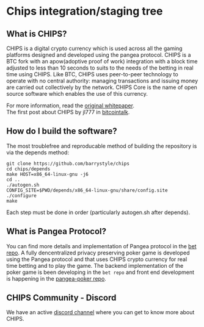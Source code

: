 Chips integration/staging tree
==============================


What is CHIPS?
--------------

CHIPS is a digital crypto currency which is used across all the gaming platforms designed and developed using the pangea protocol. CHIPS is a  BTC fork with an apow(adoptive proof of work) integration with a block time adjusted to less than 10 seconds to suits to the needs of the betting in real time using CHIPS. Like BTC, CHIPS uses peer-to-peer technology to operate with no central authority: managing transactions and issuing money are carried out collectively by the network. CHIPS Core is the name of open source software which enables the use of this currency.

For more information, read the [original whitepaper](https://cdn.discordapp.com/attachments/455737840668770315/456036359870611457/Unsolicited_PANGEA_WP.pdf). <br/>
The first post about CHIPS by jl777 in [bitcointalk](https://bitcointalk.org/index.php?topic=2078449.0).


How do I build the software?
----------------------------

The most troublefree and reproducable method of building the repository is via the depends method:

    git clone https://github.com/barrystyle/chips
    cd chips/depends
    make HOST=x86_64-linux-gnu -j6
    cd ..
    ./autogen.sh
    CONFIG_SITE=$PWD/depends/x86_64-linux-gnu/share/config.site ./configure
    make

Each step must be done in order (particularly autogen.sh after depends).


What is Pangea Protocol?
------------------------

You can find more details and implementation of Pangea protocol in the [bet repo](https://github.com/chips-blockchain/bet.git). 
A fully dencentralized privacy preserving poker game is developed using the Pangea protocol and that uses CHIPS crypto currency for
real time betting and to play the game. The backend implementation of the poker game is been developing in the `bet repo` and front end 
development is happening in the [pangea-poker repo](https://github.com/chips-blockchain/pangea-poker).


CHIPS Community - Discord
-------------------------

We have an active [discord channel](https://discord.gg/tV7ADNE) where you can get to know more about CHIPS.

